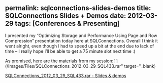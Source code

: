 permalink: sqlconnections-slides-demos
title: SQLConnections Slides + Demos
date: 2012-03-29
tags: [Conferences & Presenting]
---
I presented my “Optimizing Storage and Performance Using Page and Row Compression” presentation today here at SQLConnections. Overall I think it went alright, even though I had to speed up a bit at the end due to lack of time – I really hope I’ll be able to get a 75 minute slot next time :)

<!-- more -->

As promised, here are the materials from my session:[
](/Images/Files/SQLConnections_2012_03_29_SQL433.rar" target="_blank)

[SQLConnections_2012_03_29_SQL433.rar - Slides & demos](http://improve.dk/wp-content/uploads/2012/03/SQLConnections_2012_03_29_SQL433.rar)
